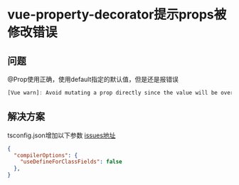 # vue-property-decorator提示props被修改错误

## 问题

@Prop使用正确，使用default指定的默认值，但是还是报错误

```js
[Vue warn]: Avoid mutating a prop directly since the value will be overwritten whenever the parent component re-renders.
```


## 解决方案
tsconfig.json增加以下参数
[issues地址](https://github.com/kaorun343/vue-property-decorator/issues/393)

```json
{
  "compilerOptions": {
    "useDefineForClassFields": false
  },
}
```